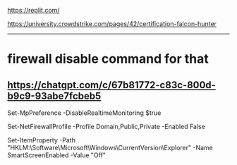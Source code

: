 https://replit.com/


https://university.crowdstrike.com/pages/42/certification-falcon-hunter


-------------------------------------------------------------------------
# firewall disable command for that


https://chatgpt.com/c/67b81772-c83c-800d-b9c9-93abe7fcbeb5
-------------------------------------------------------------------------

Set-MpPreference -DisableRealtimeMonitoring $true

Set-NetFirewallProfile -Profile Domain,Public,Private -Enabled False

Set-ItemProperty -Path "HKLM:\Software\Microsoft\Windows\CurrentVersion\Explorer" -Name SmartScreenEnabled -Value "Off"



